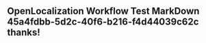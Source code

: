 <properties
ms.topic="hero-topic"
ms.test1="hero-topic"
ms.test2="test"/>


## OpenLocalization Workflow Test MarkDown 45a4fdbb-5d2c-40f6-b216-f4d44039c62c thanks!



<!--HONumber=Sep16_HO1-->


